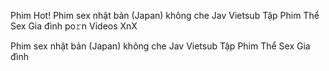 Phim Hot! Phim sex nhật bản (Japan) không che Jav Vietsub Tập Phim Thể Sex Gia đình po𝚛n Videos XnX

Phim sex nhật bản (Japan) không che Jav Vietsub Tập Phim Thể Sex Gia đình
